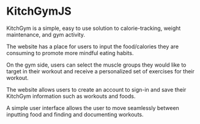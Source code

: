 # KitchGymJS

KitchGym is a simple, easy to use solution to calorie-tracking, weight maintenance, and gym activity.

The website has a place for users to input the food/calories they are consuming to promote more mindful eating habits.

On the gym side, users can select the muscle groups they would like to target in their workout and receive a personalized set of exercises for their workout. 

The website allows users to create an account to sign-in and save their KitchGym information such as workouts and foods.

A simple user interface allows the user to move seamlessly between inputting food and finding and documenting workouts.